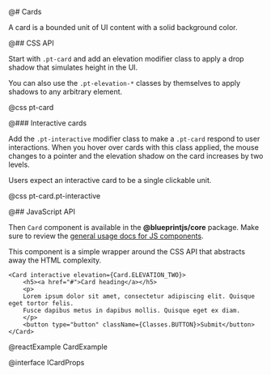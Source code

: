 @# Cards

A card is a bounded unit of UI content with a solid background color.

@## CSS API

Start with `.pt-card` and add an elevation modifier class to apply a drop shadow that simulates
height in the UI.

You can also use the `.pt-elevation-*` classes by themselves to apply shadows to any arbitrary
element.

@css pt-card

@### Interactive cards

Add the `.pt-interactive` modifier class to make a `.pt-card` respond to user interactions. When you
hover over cards with this class applied, the mouse changes to a pointer and the elevation shadow on
the card increases by two levels.

Users expect an interactive card to be a single clickable unit.

@css pt-card.pt-interactive

@## JavaScript API

Then `Card` component is available in the __@blueprintjs/core__ package.
Make sure to review the [general usage docs for JS components](#blueprint.usage).

This component is a simple wrapper around the CSS API that abstracts away the HTML complexity.

```
<Card interactive elevation={Card.ELEVATION_TWO}>
    <h5><a href="#">Card heading</a></h5>
    <p>
    Lorem ipsum dolor sit amet, consectetur adipiscing elit. Quisque eget tortor felis.
    Fusce dapibus metus in dapibus mollis. Quisque eget ex diam.
    </p>
    <button type="button" className={Classes.BUTTON}>Submit</button>
</Card>
```

@reactExample CardExample

@interface ICardProps
